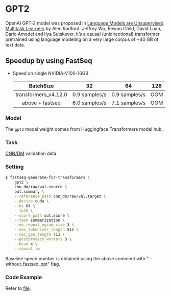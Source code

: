 # GPT2

OpenAI GPT-2 model was proposed in [Language Models are Unsupervised Multitask Learners](https://cdn.openai.com/better-language-models/language_models_are_unsupervised_multitask_learners.pdf) by Alec Radford, Jeffrey Wu, Rewon Child, David Luan, Dario Amodei and Ilya Sutskever. It’s a causal (unidirectional) transformer pretrained using language modeling on a very large corpus of ~40 GB of text data.

## Speedup by using FastSeq

- Speed on single NVIDIA-V100-16GB

  |       BatchSize       |        32       |      64       |      128       |
  |:---------------------:|:---------------:|:--------------:|:--------------:|
  |   transformers_v4.12.0 |   0.9 samples/s |   0.9 samples/s       |   OOM  |
  |   above + fastseq     |  6.0 samples/s | 7.1 samples/s |   OOM  |


### Model
The `gpt2` model weight comes from Huggingface Transformers model hub.

### Task

[CNN/DM](https://github.com/harvardnlp/sent-summary) validation data

### Setting

```bash
$ fastseq-generate-for-transformers \
    gpt2 \
    cnn_dm/raw/val.source \
    out.summary \
    --reference_path cnn_dm/raw/val.target \
    --device cuda \
    --bs 64 \
    --fp16 \
    --score_path out.score \
    --task summarization \
    --no_repeat_ngram_size 3 \
    --max_tokenizer_length 512 \
    --max_gen_length 711 \
    --postprocess_workers 3 \
    --beam 4 \
    --causal_lm
```
Baseline speed number is obtained using the above comment with "--without_fastseq_opt" flag.

### Code Example
Refer to [file](../../tests/optimizer/transformers/test_gpt2_optimizer.py).

